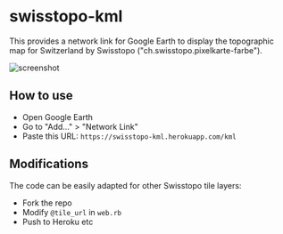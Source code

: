 # swisstopo-kml
This provides a network link for Google Earth to display the topographic map for Switzerland by Swisstopo ("ch.swisstopo.pixelkarte-farbe").

![screenshot](screenshot.png)

## How to use
- Open Google Earth
- Go to "Add..." > "Network Link"
- Paste this URL: `https://swisstopo-kml.herokuapp.com/kml`

## Modifications
The code can be easily adapted for other Swisstopo tile layers:
- Fork the repo
- Modify `@tile_url` in `web.rb`
- Push to Heroku etc

